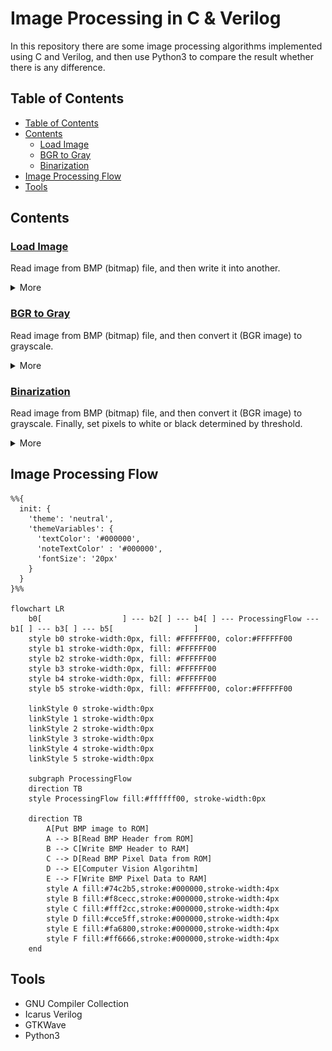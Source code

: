 # Image Processing in C & Verilog
In this repository there are some image processing algorithms implemented using C and Verilog, and then use Python3 to compare the result whether there is any difference.

## Table of Contents
* [Table of Contents](#table-of-contents)
* [Contents](#contents)
    + [Load Image](#load-image)
    + [BGR to Gray](#bgr-to-gray)
    + [Binarization](#binarization)
* [Image Processing Flow](#image-processing-flow)
* [Tools](#tools)

## Contents
### [Load Image](./load_image/README.md)
Read image from BMP (bitmap) file, and then write it into another.
<details>
<summary>More</summary>

| Input                   | Output                  |
| ----------------------- | ----------------------- |
| ![input](./load_image/lena256.bmp) | ![output](./load_image/output.bmp) |

</details>

### [BGR to Gray](./bgr_to_gray/README.md)
Read image from BMP (bitmap) file, and then convert it (BGR image) to grayscale.

<details>
<summary>More</summary>

| Input                   | Output                       |
| ----------------------- | ---------------------------- |
| ![input](./bgr_to_gray/lena256.bmp) | ![output](./bgr_to_gray/output_gray.bmp) |

</details>

### [Binarization](./binarization/README.md)
Read image from BMP (bitmap) file, and then convert it (BGR image) to grayscale. Finally, set pixels to white or black determined by threshold.

<details>
<summary>More</summary>

| Input                   | Output                               |
| ----------------------- | ------------------------------------ |
| ![input](./binarization/lena256.bmp) | ![output](./binarization/output_binarization.bmp) |

</details>

## Image Processing Flow
```mermaid
%%{
  init: {
    'theme': 'neutral',
    'themeVariables': {
      'textColor': '#000000',
      'noteTextColor' : '#000000',
      'fontSize': '20px'
    }
  }
}%%

flowchart LR
    b0[                  ] --- b2[ ] --- b4[ ] --- ProcessingFlow --- b1[ ] --- b3[ ] --- b5[                  ]
    style b0 stroke-width:0px, fill: #FFFFFF00, color:#FFFFFF00
    style b1 stroke-width:0px, fill: #FFFFFF00
    style b2 stroke-width:0px, fill: #FFFFFF00
    style b3 stroke-width:0px, fill: #FFFFFF00
    style b4 stroke-width:0px, fill: #FFFFFF00
    style b5 stroke-width:0px, fill: #FFFFFF00, color:#FFFFFF00

    linkStyle 0 stroke-width:0px
    linkStyle 1 stroke-width:0px
    linkStyle 2 stroke-width:0px
    linkStyle 3 stroke-width:0px
    linkStyle 4 stroke-width:0px
    linkStyle 5 stroke-width:0px
    
    subgraph ProcessingFlow
    direction TB
    style ProcessingFlow fill:#ffffff00, stroke-width:0px

    direction TB
        A[Put BMP image to ROM]
        A --> B[Read BMP Header from ROM]
        B --> C[Write BMP Header to RAM]
        C --> D[Read BMP Pixel Data from ROM]
        D --> E[Computer Vision Algorihtm]
        E --> F[Write BMP Pixel Data to RAM]
        style A fill:#74c2b5,stroke:#000000,stroke-width:4px
        style B fill:#f8cecc,stroke:#000000,stroke-width:4px
        style C fill:#fff2cc,stroke:#000000,stroke-width:4px
        style D fill:#cce5ff,stroke:#000000,stroke-width:4px
        style E fill:#fa6800,stroke:#000000,stroke-width:4px
        style F fill:#ff6666,stroke:#000000,stroke-width:4px
    end
```

## Tools
* GNU Compiler Collection
* Icarus Verilog
* GTKWave
* Python3